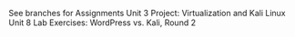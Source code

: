 See branches for Assignments
Unit 3 Project: Virtualization and Kali Linux
Unit 8 Lab Exercises: WordPress vs. Kali, Round 2
